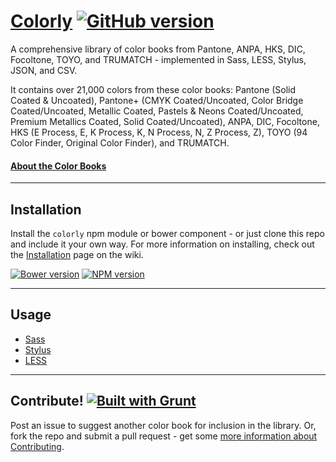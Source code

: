 # [Colorly](http://colorly.us) [![GitHub version](https://badge.fury.io/gh/jpederson%2Fcolorly.svg)](http://badge.fury.io/gh/jpederson%2Fcolorly)

A comprehensive library of color books from Pantone, ANPA, HKS, DIC, Focoltone, TOYO, and TRUMATCH - implemented in Sass, LESS, Stylus, JSON, and CSV. 

It contains over 21,000 colors from these color books: Pantone (Solid Coated & Uncoated), Pantone+ (CMYK Coated/Uncoated, Color Bridge Coated/Uncoated, Metallic Coated, Pastels & Neons Coated/Uncoated, Premium Metallics Coated, Solid Coated/Uncoated), ANPA, DIC, Focoltone, HKS (E Process, E, K Process, K, N Process, N, Z Process, Z), TOYO (94 Color Finder, Original Color Finder), and TRUMATCH.

#### [About the Color Books](https://github.com/jpederson/Colorly/wiki/Color-Books)

*****

## Installation

Install the `colorly` npm module or bower component - or just clone this repo and include it your own way. For more information on installing, check out the [Installation](https://github.com/jpederson/Colorly/wiki/Installation) page on the wiki.

[![Bower version](https://badge.fury.io/bo/colorly.svg)](http://badge.fury.io/bo/colorly) [![NPM version](https://badge.fury.io/js/colorly.svg)](http://badge.fury.io/js/colorly)

*****

## Usage

- [Sass](https://github.com/jpederson/Colorly/wiki/Sass)
- [Stylus](https://github.com/jpederson/Colorly/wiki/Stylus)
- [LESS](https://github.com/jpederson/Colorly/wiki/LESS)

*****

## Contribute! [![Built with Grunt](https://cdn.gruntjs.com/builtwith.png)](http://gruntjs.com/)

Post an issue to suggest another color book for inclusion in the library. Or, fork the repo and submit a pull request - get some [more information about Contributing](https://github.com/jpederson/Colorly/wiki/Contributing).

